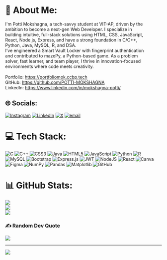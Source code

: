 # 💫 About Me:
I'm Potti Mokshagna, a tech-savvy student at VIT-AP, driven by the <br>ambition to become a next-gen Web Developer. I specialize in <br>building intuitive, full-stack solutions using HTML, CSS, JavaScript, <br>React, Node.js, Express, and have a strong foundation in C/C++, <br>Python, Java, MySQL, R, and DSA.<br>I’ve engineered a Smart Vault Locker with fingerprint authentication <br>and contributed to mazePy, a Python-based game. As a problem <br>solver, fast learner, and team player, I thrive in innovation-focused <br>environments where code meets creativity.<br><br>Portfolio: https://portfoliomok.ccbp.tech<br>GitHub: https://github.com/POTTI-MOKSHAGNA<br>LinkedIn: https://www.linkedin.com/in/mokshagna-potti/


## 🌐 Socials:
[![Instagram](https://img.shields.io/badge/Instagram-%23E4405F.svg?logo=Instagram&logoColor=white)](https://instagram.com/mokshagna_28) [![LinkedIn](https://img.shields.io/badge/LinkedIn-%230077B5.svg?logo=linkedin&logoColor=white)](https://linkedin.com/in/mokshagna-potti) [![X](https://img.shields.io/badge/X-black.svg?logo=X&logoColor=white)](https://x.com/Mokshagna2807) [![email](https://img.shields.io/badge/Email-D14836?logo=gmail&logoColor=white)](mailto:pottimokshagna@gmail.com) 

# 💻 Tech Stack:
![C](https://img.shields.io/badge/c-%2300599C.svg?style=plastic&logo=c&logoColor=white) ![C++](https://img.shields.io/badge/c++-%2300599C.svg?style=plastic&logo=c%2B%2B&logoColor=white) ![CSS3](https://img.shields.io/badge/css3-%231572B6.svg?style=plastic&logo=css3&logoColor=white) ![Java](https://img.shields.io/badge/java-%23ED8B00.svg?style=plastic&logo=openjdk&logoColor=white) ![HTML5](https://img.shields.io/badge/html5-%23E34F26.svg?style=plastic&logo=html5&logoColor=white) ![JavaScript](https://img.shields.io/badge/javascript-%23323330.svg?style=plastic&logo=javascript&logoColor=%23F7DF1E) ![Python](https://img.shields.io/badge/python-3670A0?style=plastic&logo=python&logoColor=ffdd54) ![R](https://img.shields.io/badge/r-%23276DC3.svg?style=plastic&logo=r&logoColor=white) ![MySQL](https://img.shields.io/badge/mysql-4479A1.svg?style=plastic&logo=mysql&logoColor=white) ![Bootstrap](https://img.shields.io/badge/bootstrap-%238511FA.svg?style=plastic&logo=bootstrap&logoColor=white) ![Express.js](https://img.shields.io/badge/express.js-%23404d59.svg?style=plastic&logo=express&logoColor=%2361DAFB) ![JWT](https://img.shields.io/badge/JWT-black?style=plastic&logo=JSON%20web%20tokens) ![NodeJS](https://img.shields.io/badge/node.js-6DA55F?style=plastic&logo=node.js&logoColor=white) ![React](https://img.shields.io/badge/react-%2320232a.svg?style=plastic&logo=react&logoColor=%2361DAFB) ![Canva](https://img.shields.io/badge/Canva-%2300C4CC.svg?style=plastic&logo=Canva&logoColor=white) ![Figma](https://img.shields.io/badge/figma-%23F24E1E.svg?style=plastic&logo=figma&logoColor=white) ![NumPy](https://img.shields.io/badge/numpy-%23013243.svg?style=plastic&logo=numpy&logoColor=white) ![Pandas](https://img.shields.io/badge/pandas-%23150458.svg?style=plastic&logo=pandas&logoColor=white) ![Matplotlib](https://img.shields.io/badge/Matplotlib-%23ffffff.svg?style=plastic&logo=Matplotlib&logoColor=black) ![GitHub](https://img.shields.io/badge/github-%23121011.svg?style=plastic&logo=github&logoColor=white)
# 📊 GitHub Stats:
![](https://github-readme-stats.vercel.app/api?username=POTTI-MOKSHAGNA&theme=dark&hide_border=false&include_all_commits=true&count_private=false)<br/>
![](https://nirzak-streak-stats.vercel.app/?user=POTTI-MOKSHAGNA&theme=dark&hide_border=false)<br/>
![](https://github-readme-stats.vercel.app/api/top-langs/?username=POTTI-MOKSHAGNA&theme=dark&hide_border=false&include_all_commits=true&count_private=false&layout=compact)

### ✍️ Random Dev Quote
![](https://quotes-github-readme.vercel.app/api?type=horizontal&theme=dark)

---
[![](https://visitcount.itsvg.in/api?id=POTTI-MOKSHAGNA&icon=0&color=7)](https://visitcount.itsvg.in)

<!-- Proudly created with GPRM ( https://gprm.itsvg.in ) -->
